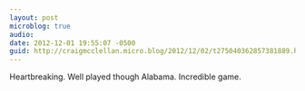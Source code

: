```yaml
---
layout: post
microblog: true
audio: 
date: 2012-12-01 19:55:07 -0500
guid: http://craigmcclellan.micro.blog/2012/12/02/t275040362857381889.html
---
```

Heartbreaking. Well played though Alabama. Incredible game.
